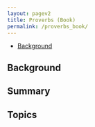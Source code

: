```yaml
---
layout: pagev2
title: Proverbs (Book)
permalink: /proverbs_book/
---
```

- [Background](#background)

## Background

## Summary

## Topics
